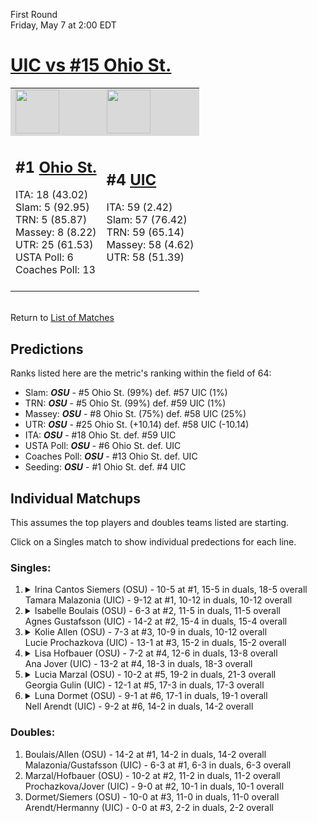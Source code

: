 First Round  
Friday, May 7 at 2:00 EDT
# [UIC vs #15 Ohio St.](https://www.ncaa.com/game/5833675) 

<table>  
<tr style="background-color: #d9d9d9 !important"><td><a href="#"><img src="https://www.ncaa.com/sites/default/files/images/logos/schools/o/ohio-st.70.png" width="70" height="70" /></a></td><td><a href="#"><img src="https://www.ncaa.com/sites/default/files/images/logos/schools/i/ill-chicago.70.png" width="70" height="70" /></a></td></tr>
<tr><td>  

<h2>#1 <a href="#">Ohio St.</a></h2>  
ITA: 18 (43.02)<br>  
Slam: 5 (92.95)<br>  
TRN: 5 (85.87)<br>  
Massey: 8 (8.22)<br>  
UTR: 25 (61.53)<br>  
USTA Poll: 6<br>  
Coaches Poll: 13<br>  
<br>  

</td><td>  

<h2>#4 <a href="#">UIC</a></h2>  
ITA: 59 (2.42)<br>  
Slam: 57 (76.42)<br>  
TRN: 59 (65.14)<br>  
Massey: 58 (4.62)<br>  
UTR: 58 (51.39)<br>  
<br>  

</td></tr></table>  


<br>Return to [List of Matches](../index.md)  

## Predictions  

Ranks listed here are the metric's ranking within the field of 64:  
- Slam: ***OSU*** - #5 Ohio St. (99%) def. #57 UIC (1%)  
- TRN: ***OSU*** - #5 Ohio St. (99%) def. #59 UIC (1%)  
- Massey: ***OSU*** - #8 Ohio St. (75%) def. #58 UIC (25%)  
- UTR: ***OSU*** - #25 Ohio St. (+10.14) def. #58 UIC (-10.14)  
- ITA: ***OSU*** - #18 Ohio St. def. #59 UIC  
- USTA Poll: ***OSU*** - #6 Ohio St. def. UIC  
- Coaches Poll: ***OSU*** - #13 Ohio St. def. UIC  
- Seeding: ***OSU*** - #1 Ohio St. def. #4 UIC  

## Individual Matchups  

This assumes the top players and doubles teams listed are starting.  

Click on a Singles match to show individual predections for each line.  

### Singles:  

<ol>
<li><details><summary markdown="span">
Irina Cantos Siemers (OSU) - 10-5 at #1, 15-5 in duals, 18-5 overall<br>  
Tamara Malazonia (UIC) - 9-12 at #1, 10-12 in duals, 10-12 overall
</summary><h4>Predictions</h4><ul>
<li>Slam: <b><i>VT</i></b> - #30 Virginia Tech (56%) def. #35 Texas Tech (44%)</li>  
</ul></details></li>
<li><details><summary markdown="span">
Isabelle Boulais (OSU) - 6-3 at #2, 11-5 in duals, 11-5 overall<br>  
Agnes Gustafsson (UIC) - 14-2 at #2, 15-4 in duals, 15-4 overall
</summary><h4>Predictions</h4><ul>
<li>Slam: <b><i>VT</i></b> - #30 Virginia Tech (56%) def. #35 Texas Tech (44%)</li>  
</ul></details></li>
<li><details><summary markdown="span">
Kolie Allen (OSU) - 7-3 at #3, 10-9 in duals, 10-12 overall<br>  
Lucie Prochazkova (UIC) - 13-1 at #3, 15-2 in duals, 15-2 overall
</summary><h4>Predictions</h4><ul>
<li>Slam: <b><i>VT</i></b> - #30 Virginia Tech (56%) def. #35 Texas Tech (44%)</li>  
</ul></details></li>
<li><details><summary markdown="span">
Lisa Hofbauer (OSU) - 7-2 at #4, 12-6 in duals, 13-8 overall<br>  
Ana Jover (UIC) - 13-2 at #4, 18-3 in duals, 18-3 overall
</summary><h4>Predictions</h4><ul>
<li>Slam: <b><i>VT</i></b> - #30 Virginia Tech (56%) def. #35 Texas Tech (44%)</li>  
</ul></details></li>
<li><details><summary markdown="span">
Lucia Marzal (OSU) - 10-2 at #5, 19-2 in duals, 21-3 overall<br>  
Georgia Gulin (UIC) - 12-1 at #5, 17-3 in duals, 17-3 overall
</summary><h4>Predictions</h4><ul>
<li>Slam: <b><i>VT</i></b> - #30 Virginia Tech (56%) def. #35 Texas Tech (44%)</li>  
</ul></details></li>
<li><details><summary markdown="span">
Luna Dormet (OSU) - 9-1 at #6, 17-1 in duals, 19-1 overall<br>  
Nell Arendt (UIC) - 9-2 at #6, 14-2 in duals, 14-2 overall
</summary><h4>Predictions</h4><ul>
<li>Slam: <b><i>VT</i></b> - #30 Virginia Tech (56%) def. #35 Texas Tech (44%)</li>  
</ul></details></li>
</ol>

### Doubles:  
1. Boulais/Allen (OSU) - 14-2 at #1, 14-2 in duals, 14-2 overall  
   Malazonia/Gustafsson (UIC) - 6-3 at #1, 6-3 in duals, 6-3 overall
2. Marzal/Hofbauer (OSU) - 10-2 at #2, 11-2 in duals, 11-2 overall  
   Prochazkova/Jover (UIC) - 9-0 at #2, 10-1 in duals, 10-1 overall
3. Dormet/Siemers (OSU) - 10-0 at #3, 11-0 in duals, 11-0 overall  
   Arendt/Hermanny (UIC) - 0-0 at #3, 2-2 in duals, 2-2 overall